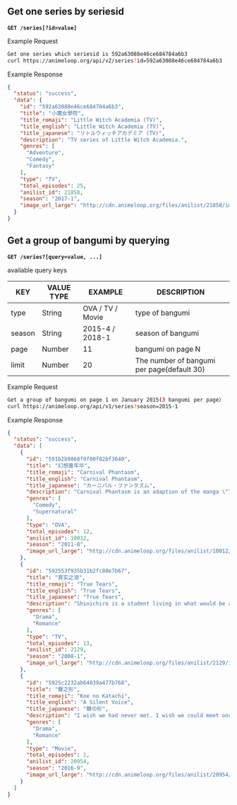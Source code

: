 ## Get one series by seriesid

**`GET /series[?id=value]`**

Example Request

```bash
Get one series which seriesid is 592a63088e46ce684784a6b3
curl https://animeloop.org/api/v2/series?id=592a63088e46ce684784a6b3
```

Example Response

```json
{
  "status": "success",
  "data": {
    "id": "592a63088e46ce684784a6b3",
    "title": "小魔女學院",
    "title_romaji": "Little Witch Academia (TV)",
    "title_english": "Little Witch Academia (TV)",
    "title_japanese": "リトルウィッチアカデミア (TV)",
    "description": "TV series of Little Witch Academia.",
    "genres": [
      "Adventure",
      "Comedy",
      "Fantasy"
    ],
    "type": "TV",
    "total_episodes": 25,
    "anilist_id": 21858,
    "season": "2017-1",
    "image_url_large": "http://cdn.animeloop.org/files/anilist/21858/image_large.jpg"
  }
}
```

## Get a group of bangumi by querying

**`GET /series?[query=value, ...]`**

available query keys

| KEY    | VALUE TYPE | EXAMPLE          | DESCRIPTION                              |
| ------ | ---------- | ---------------- | ---------------------------------------- |
| type   | String     | OVA / TV / Movie | type of bangumi                          |
| season | String     | 2015-4 / 2018-1  | season of bangumi                        |
| page   | Number     | 11               | bangumi on page N                        |
| limit  | Number     | 20               | The number of bangumi per page(default 30) |

Example Request

```bash
Get a group of bangumi on page 1 on January 2015(3 bangumi per page）
curl https://animeloop.org/api/v1/series?season=2015-1
```

Example Response

```json
{
  "status": "success",
  "data": [
    {
      "id": "591b2b9868f9f00f82bf3640",
      "title": "幻想嘉年华",
      "title_romaji": "Carnival Phantasm",
      "title_english": "Carnival Phantasm",
      "title_japanese": "カーニバル・ファンタズム",
      "description": "Carnival Phantasm is an adaption of the manga \"Take Moon\" by Type-Moon's Eri Takenashi, to celebrate Type-Moon's 10th Anniversary.<br><br>\nCarnival Phantasm shows parodies and new stories loosely based on Type-Moon's original works like Melty Blood, Fate/Stay Night, Tsukihime, and more.",
      "genres": [
        "Comedy",
        "Supernatural"
      ],
      "type": "OVA",
      "total_episodes": 12,
      "anilist_id": 10012,
      "season": "2011-8",
      "image_url_large": "http://cdn.animeloop.org/files/anilist/10012/image_large.jpg"
    },
    {
      "id": "592553f935b31b2fc80e7b67",
      "title": "真实之泪",
      "title_romaji": "True Tears",
      "title_english": "True Tears",
      "title_japanese": "True Tears",
      "description": "Shinichiro is a student living in what would be a dream come true for most high school boys, but for him is mostly a frustration. A well liked girl in school named Hiromi has lived in his house for a year along with his family. Her father was a close friend of the family, and when he died they immediately took her in. She is popular and well liked, always smiles, is talented in sports- but Shinichiro knows there must be tears inside her. Having an artistic tendency, he makes watercolours of her and thinks about wishing to ease her tears. Yet he cannot bring up the nerve to talk to her even in his own home. She, too, is quiet and withdrawn in their house, quite unlike at school. Shinichiro is also distracted by teasing from his friend Nobuse for watching Hiromi from afar, a curse of bad luck from a strange girl named Noe, and being forced to perform Muhiga dancing. By helping Noe he hopes to ease his own problems, yet he seems to have difficulty helping himself.<br><br>\n(Source: ANN)",
      "genres": [
        "Drama",
        "Romance"
      ],
      "type": "TV",
      "total_episodes": 13,
      "anilist_id": 2129,
      "season": "2008-1",
      "image_url_large": "http://cdn.animeloop.org/files/anilist/2129/image_large.jpg"
    },
    {
      "id": "5925c2232ab64839a477b768",
      "title": "聲之形",
      "title_romaji": "Koe no Katachi",
      "title_english": "A Silent Voice",
      "title_japanese": "聲の形",
      "description": "I wish we had never met. I wish we could meet once again. A boy who can hear, Shoya Ishida, and a transfer student who can't, Shoko Nishimiya. One fateful day, the two meet, and Shoya leads the class in bullying Shoko. But before long, the class shifts its target from Shoko to Shoya. Years later, Shoya feels strongly that he must see Shoko once again.<br>\r\n<br>\r\n(Source: Crunchyroll)",
      "genres": [
        "Drama",
        "Romance"
      ],
      "type": "Movie",
      "total_episodes": 1,
      "anilist_id": 20954,
      "season": "2016-9",
      "image_url_large": "http://cdn.animeloop.org/files/anilist/20954/image_large.jpg"
    }
  ]
}
```
